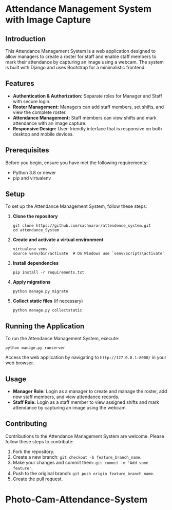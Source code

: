 
# Attendance Management System with Image Capture

## Introduction

This Attendance Management System is a web application designed to allow managers to create a roster for staff and enable staff members to mark their attendance by capturing an image using a webcam. The system is built with Django and uses Bootstrap for a minimalistic frontend.

## Features

- **Authentication & Authorization:** Separate roles for Manager and Staff with secure login.
- **Roster Management:** Managers can add staff members, set shifts, and view the complete roster.
- **Attendance Management:** Staff members can view shifts and mark attendance with an image capture.
- **Responsive Design:** User-friendly interface that is responsive on both desktop and mobile devices.

## Prerequisites

Before you begin, ensure you have met the following requirements:

- Python 3.8 or newer
- pip and virtualenv

## Setup

To set up the Attendance Management System, follow these steps:

1. **Clone the repository**

   ```
   git clone https://github.com/sachnaror/attendence_system.git
   cd attendance_System
   ```

2. **Create and activate a virtual environment**

   ```
   virtualenv venv
   source venv/bin/activate  # On Windows use `venv\Scripts\activate`
   ```

3. **Install dependencies**

   ```
   pip install -r requirements.txt
   ```

4. **Apply migrations**

   ```
   python manage.py migrate
   ```

5. **Collect static files** (if necessary)

   ```
   python manage.py collectstatic
   ```

## Running the Application

To run the Attendance Management System, execute:

```
python manage.py runserver
```

Access the web application by navigating to `http://127.0.0.1:8000/` in your web browser.

## Usage

- **Manager Role:** Login as a manager to create and manage the roster, add new staff members, and view attendance records.
- **Staff Role:** Login as a staff member to view assigned shifts and mark attendance by capturing an image using the webcam.

## Contributing

Contributions to the Attendance Management System are welcome. Please follow these steps to contribute:

1. Fork the repository.
2. Create a new branch: `git checkout -b feature_branch_name`.
3. Make your changes and commit them: `git commit -m 'Add some feature'`.
4. Push to the original branch: `git push origin feature_branch_name`.
5. Create the pull request.
# Photo-Cam-Attendance-System
